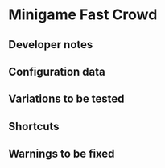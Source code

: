 # Minigame Fast Crowd

## Developer notes

## Configuration data

## Variations to be tested

## Shortcuts

## Warnings to be fixed
